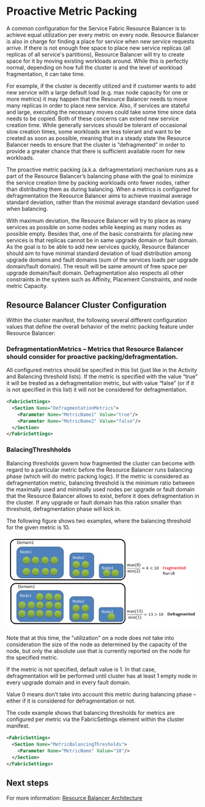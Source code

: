 <properties
   pageTitle="Proactive Metric Packing"
   description="An overview of using Proactive Metric Packing in the Resource Balancer"
   services="service-fabric"
   documentationCenter=".net"
   authors="GaugeField"
   manager="timlt"
   editor=""/>

<tags
   ms.service="Service-Fabric"
   ms.devlang="dotnet"
   ms.topic="article"
   ms.tgt_pltfrm="NA"
   ms.workload="NA"
   ms.date="09/03/2015"
   ms.author="masnider"/>

# Proactive Metric Packing

A common configuration for the Service Fabric Resource Balancer is to achieve equal utilization per every metric on every node. Resource Balancer is also in charge for finding a place for service when new service requests arrive. If there is not enough free space to place new service replicas (all replicas of all service's partitions), Resource Balancer will try to create space for it by moving existing workloads around. While this is perfectly normal, depending on how full the cluster is and the level of workload fragmentation, it can take time.

For example, if the cluster is decently utilized and if customer wants to add new service with a large default load (e.g. max node capacity for one or more metrics) it may happen that the Resource Balancer needs to move many replicas in order to place new service. Also, if services are stateful and large, executing the necessary moves could take some time since data needs to be copied. Both of these concerns can extend new service creation time. While generally services should be tolerant of occasional slow creation times, some workloads are less tolerant and want to be created as soon as possible, meaning that in a steady state the Resource Balancer needs to ensure that the cluster is “defragmented” in order to provide a greater chance that there is sufficient available room for new workloads.

The proactive metric packing (a.k.a. defragmentation) mechanism runs as a part of the Resource Balancer’s balancing phase with the goal to minimize the service creation time by packing workloads onto fewer nodes, rather than distributing them as during balancing. When a metrics is configured for defragmentation the Resource Balancer aims to achieve maximal average standard deviation, rather than the minimal average standard deviation used when balancing.

With maximum deviation, the Resource Balancer will try to place as many services as possible on some nodes while keeping as many nodes as possible empty. Besides that, one of the basic constraints for placing new services is that replicas cannot be in same upgrade domain or fault domain. As the goal is to be able to add new services quickly, Resource Balancer should aim to have minimal standard deviation of load distribution among upgrade domains and fault domains (sum of the services loads per upgrade domain/fault domain). The result will be same amount of free space per upgrade domain/fault domain. Defragmentation also respects all other constraints in the system such as Affinity, Placement Constraints, and node metric Capacity.

## Resource Balancer Cluster Configuration
Within the cluster manifest, the following several different configuration values that define the overall behavior of the metric packing feature under Resource Balancer:

### DefragmentationMetrics – Metrics that Resource Balancer should consider for proactive packing/defragmentation.

All configured metrics should be specified in this list (just like in the Activity and Balancing threshold lists). If the metric is specified with the value “true” it will be treated as a defragmentation metric, but with value “false” (or if it is not specified in this list) it will not be considered for defragmentation.

``` xml
<FabricSettings>
  <Section Name="DefragmentationMetrics">
    <Parameter Name="MetricName1" Value="true"/>
    <Parameter Name="MetricName2" Value="false"/>
  </Section>
</FabricSettings>
```

### BalacingThreshholds

Balancing thresholds govern how fragmented the cluster can become with regard to a particular metric before the Resource Balancer runs balancing phase (which will do metric packing logic). If the metric is considered as defragmentation metric, balancing threshold is the minimum ratio between the maximally used and minimally used nodes per upgrade or fault domain that the Resource Balancer allows to exist, before it does defragmentation in the cluster. If any upgrade or fault domain has this ration smaller than threshold, defragmentation phase will kick in.

The following figure shows two examples, where the balancing threshold for the given metric is 10.

![Balancing Threshold][Image1]

Note that at this time, the "utilization" on a node does not take into consideration the size of the node as determined by the capacity of the node, but only the absolute use that is currently reported on the node for the specified metric.

If the metric is not specified, default value is 1. In that case, defragmentation will be performed until cluster has at least 1 empty node in every upgrade domain and in every fault domain.

Value 0 means don’t take into account this metric during balancing phase – either if it is considered for defragmentation or not.

The code example shows that balancing thresholds for metrics are configured per metric via the FabricSettings element within the cluster manifest.

``` xml
<FabricSettings>
  <Section Name="MetricBalancingThresholds">
    <Parameter Name="MetricName" Value="10"/>
  </Section>
</FabricSettings>
```

<!--Every topic should have next steps and links to the next logical set of content to keep the customer engaged-->
## Next steps

For more information: [Resource Balancer Architecture](service-fabric-resource-balancer-architecture.md)

[Image1]: media/service-fabric-resource-balancer-proactive-metric-packing/PMP.png
 